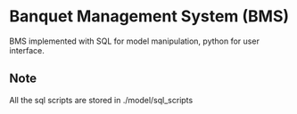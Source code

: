# Banquet Management System (BMS)

BMS implemented with SQL for model manipulation, python for user interface.

## Note

All the sql scripts are stored in ./model/sql_scripts
